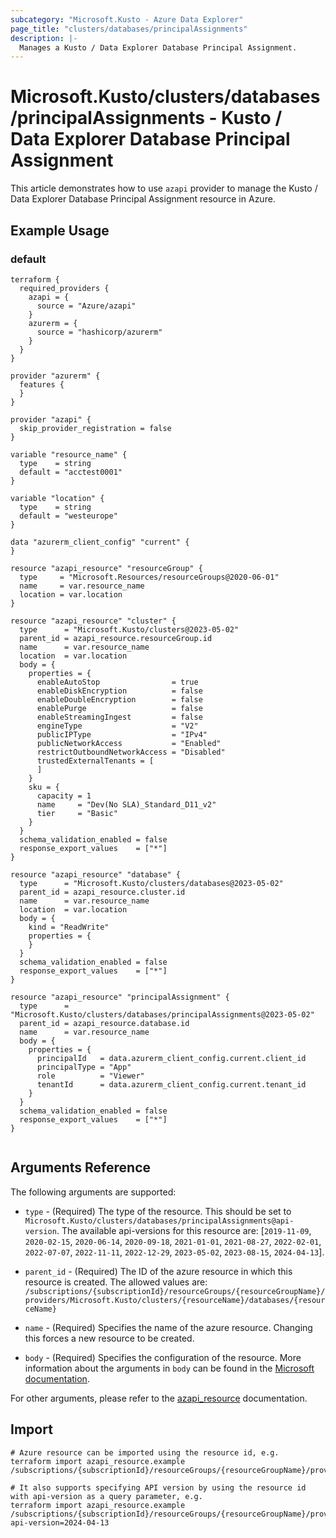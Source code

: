 ```yaml
---
subcategory: "Microsoft.Kusto - Azure Data Explorer"
page_title: "clusters/databases/principalAssignments"
description: |-
  Manages a Kusto / Data Explorer Database Principal Assignment.
---
```


# Microsoft.Kusto/clusters/databases/principalAssignments - Kusto / Data Explorer Database Principal Assignment

This article demonstrates how to use `azapi` provider to manage the Kusto / Data Explorer Database Principal Assignment resource in Azure.

## Example Usage

### default

```hcl
terraform {
  required_providers {
    azapi = {
      source = "Azure/azapi"
    }
    azurerm = {
      source = "hashicorp/azurerm"
    }
  }
}

provider "azurerm" {
  features {
  }
}

provider "azapi" {
  skip_provider_registration = false
}

variable "resource_name" {
  type    = string
  default = "acctest0001"
}

variable "location" {
  type    = string
  default = "westeurope"
}

data "azurerm_client_config" "current" {
}

resource "azapi_resource" "resourceGroup" {
  type     = "Microsoft.Resources/resourceGroups@2020-06-01"
  name     = var.resource_name
  location = var.location
}

resource "azapi_resource" "cluster" {
  type      = "Microsoft.Kusto/clusters@2023-05-02"
  parent_id = azapi_resource.resourceGroup.id
  name      = var.resource_name
  location  = var.location
  body = {
    properties = {
      enableAutoStop                = true
      enableDiskEncryption          = false
      enableDoubleEncryption        = false
      enablePurge                   = false
      enableStreamingIngest         = false
      engineType                    = "V2"
      publicIPType                  = "IPv4"
      publicNetworkAccess           = "Enabled"
      restrictOutboundNetworkAccess = "Disabled"
      trustedExternalTenants = [
      ]
    }
    sku = {
      capacity = 1
      name     = "Dev(No SLA)_Standard_D11_v2"
      tier     = "Basic"
    }
  }
  schema_validation_enabled = false
  response_export_values    = ["*"]
}

resource "azapi_resource" "database" {
  type      = "Microsoft.Kusto/clusters/databases@2023-05-02"
  parent_id = azapi_resource.cluster.id
  name      = var.resource_name
  location  = var.location
  body = {
    kind = "ReadWrite"
    properties = {
    }
  }
  schema_validation_enabled = false
  response_export_values    = ["*"]
}

resource "azapi_resource" "principalAssignment" {
  type      = "Microsoft.Kusto/clusters/databases/principalAssignments@2023-05-02"
  parent_id = azapi_resource.database.id
  name      = var.resource_name
  body = {
    properties = {
      principalId   = data.azurerm_client_config.current.client_id
      principalType = "App"
      role          = "Viewer"
      tenantId      = data.azurerm_client_config.current.tenant_id
    }
  }
  schema_validation_enabled = false
  response_export_values    = ["*"]
}


```



## Arguments Reference

The following arguments are supported:

* `type` - (Required) The type of the resource. This should be set to `Microsoft.Kusto/clusters/databases/principalAssignments@api-version`. The available api-versions for this resource are: [`2019-11-09`, `2020-02-15`, `2020-06-14`, `2020-09-18`, `2021-01-01`, `2021-08-27`, `2022-02-01`, `2022-07-07`, `2022-11-11`, `2022-12-29`, `2023-05-02`, `2023-08-15`, `2024-04-13`].

* `parent_id` - (Required) The ID of the azure resource in which this resource is created. The allowed values are:  
  `/subscriptions/{subscriptionId}/resourceGroups/{resourceGroupName}/providers/Microsoft.Kusto/clusters/{resourceName}/databases/{resourceName}`

* `name` - (Required) Specifies the name of the azure resource. Changing this forces a new resource to be created.

* `body` - (Required) Specifies the configuration of the resource. More information about the arguments in `body` can be found in the [Microsoft documentation](https://learn.microsoft.com/en-us/azure/templates/Microsoft.Kusto/clusters/databases/principalAssignments?pivots=deployment-language-terraform).

For other arguments, please refer to the [azapi_resource](https://registry.terraform.io/providers/Azure/azapi/latest/docs/resources/resource) documentation.

## Import

 ```shell
 # Azure resource can be imported using the resource id, e.g.
 terraform import azapi_resource.example /subscriptions/{subscriptionId}/resourceGroups/{resourceGroupName}/providers/Microsoft.Kusto/clusters/{resourceName}/databases/{resourceName}/principalAssignments/{resourceName}
 
 # It also supports specifying API version by using the resource id with api-version as a query parameter, e.g.
 terraform import azapi_resource.example /subscriptions/{subscriptionId}/resourceGroups/{resourceGroupName}/providers/Microsoft.Kusto/clusters/{resourceName}/databases/{resourceName}/principalAssignments/{resourceName}?api-version=2024-04-13
 ```
